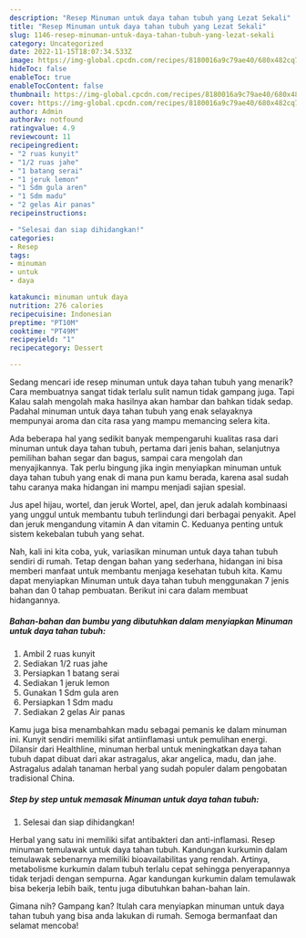 ```yaml
---
description: "Resep Minuman untuk daya tahan tubuh yang Lezat Sekali"
title: "Resep Minuman untuk daya tahan tubuh yang Lezat Sekali"
slug: 1146-resep-minuman-untuk-daya-tahan-tubuh-yang-lezat-sekali
category: Uncategorized
date: 2022-11-15T18:07:34.533Z
image: https://img-global.cpcdn.com/recipes/8180016a9c79ae40/680x482cq70/minuman-untuk-daya-tahan-tubuh-foto-resep-utama.jpg
hideToc: false
enableToc: true
enableTocContent: false
thumbnail: https://img-global.cpcdn.com/recipes/8180016a9c79ae40/680x482cq70/minuman-untuk-daya-tahan-tubuh-foto-resep-utama.jpg
cover: https://img-global.cpcdn.com/recipes/8180016a9c79ae40/680x482cq70/minuman-untuk-daya-tahan-tubuh-foto-resep-utama.jpg
author: Admin
authorAv: notfound
ratingvalue: 4.9
reviewcount: 11
recipeingredient:
- "2 ruas kunyit"
- "1/2 ruas jahe"
- "1 batang serai"
- "1 jeruk lemon"
- "1 Sdm gula aren"
- "1 Sdm madu"
- "2 gelas Air panas"
recipeinstructions:

- "Selesai dan siap dihidangkan!"
categories:
- Resep
tags:
- minuman
- untuk
- daya

katakunci: minuman untuk daya 
nutrition: 276 calories
recipecuisine: Indonesian
preptime: "PT10M"
cooktime: "PT49M"
recipeyield: "1"
recipecategory: Dessert

---
```



Sedang mencari ide resep minuman untuk daya tahan tubuh yang menarik? Cara membuatnya sangat tidak terlalu sulit namun tidak gampang juga. Tapi Kalau salah mengolah maka hasilnya akan hambar dan bahkan tidak sedap. Padahal minuman untuk daya tahan tubuh yang enak selayaknya mempunyai aroma dan cita rasa yang mampu memancing selera kita.


Ada beberapa hal yang sedikit banyak mempengaruhi kualitas rasa dari minuman untuk daya tahan tubuh, pertama dari jenis bahan, selanjutnya pemilihan bahan segar dan bagus, sampai cara mengolah dan menyajikannya. Tak perlu bingung jika ingin menyiapkan minuman untuk daya tahan tubuh yang enak di mana pun kamu berada, karena asal sudah tahu caranya maka hidangan ini mampu menjadi sajian spesial.

Jus apel hijau, wortel, dan jeruk Wortel, apel, dan jeruk adalah kombinaasi yang unggul untuk membantu tubuh terlindungi dari berbagai penyakit. Apel dan jeruk mengandung vitamin A dan vitamin C. Keduanya penting untuk sistem kekebalan tubuh yang sehat.


Nah, kali ini kita coba, yuk, variasikan minuman untuk daya tahan tubuh sendiri di rumah. Tetap dengan bahan yang sederhana, hidangan ini bisa memberi manfaat untuk membantu menjaga kesehatan tubuh kita. Kamu dapat menyiapkan Minuman untuk daya tahan tubuh menggunakan 7 jenis bahan dan 0 tahap pembuatan. Berikut ini cara dalam membuat hidangannya.

<!--inarticleads1-->

##### Bahan-bahan dan bumbu yang dibutuhkan dalam menyiapkan Minuman untuk daya tahan tubuh:

1. Ambil 2 ruas kunyit
1. Sediakan 1/2 ruas jahe
1. Persiapkan 1 batang serai
1. Sediakan 1 jeruk lemon
1. Gunakan 1 Sdm gula aren
1. Persiapkan 1 Sdm madu
1. Sediakan 2 gelas Air panas


Kamu juga bisa menambahkan madu sebagai pemanis ke dalam minuman ini. Kunyit sendiri memiliki sifat antiinflamasi untuk pemulihan energi. Dilansir dari Healthline, minuman herbal untuk meningkatkan daya tahan tubuh dapat dibuat dari akar astragalus, akar angelica, madu, dan jahe. Astragalus adalah tanaman herbal yang sudah populer dalam pengobatan tradisional China. 

<!--inarticleads2-->

##### Step by step untuk memasak Minuman untuk daya tahan tubuh:


1. Selesai dan siap dihidangkan!

Herbal yang satu ini memiliki sifat antibakteri dan anti-inflamasi. Resep minuman temulawak untuk daya tahan tubuh. Kandungan kurkumin dalam temulawak sebenarnya memiliki bioavailabilitas yang rendah. Artinya, metabolisme kurkumin dalam tubuh terlalu cepat sehingga penyerapannya tidak terjadi dengan sempurna. Agar kandungan kurkumin dalam temulawak bisa bekerja lebih baik, tentu juga dibutuhkan bahan-bahan lain. 

Gimana nih? Gampang kan? Itulah cara menyiapkan minuman untuk daya tahan tubuh yang bisa anda lakukan di rumah. Semoga bermanfaat dan selamat mencoba!
